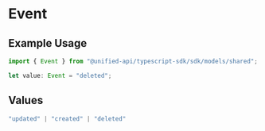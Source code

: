 # Event

## Example Usage

```typescript
import { Event } from "@unified-api/typescript-sdk/sdk/models/shared";

let value: Event = "deleted";
```

## Values

```typescript
"updated" | "created" | "deleted"
```